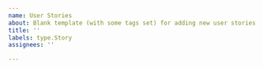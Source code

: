 ```yaml
---
name: User Stories
about: Blank template (with some tags set) for adding new user stories
title: ''
labels: type.Story
assignees: ''

---
```



